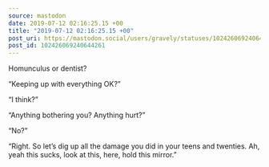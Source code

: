 ```yaml
---
source: mastodon
date: 2019-07-12 02:16:25.15 +00
title: "2019-07-12 02:16:25.15 +00"
post_uri: https://mastodon.social/users/gravely/statuses/102426069240644261
post_id: 102426069240644261
---
```

Homunculus or dentist?

“Keeping up with everything OK?”

“I think?”

“Anything bothering you? Anything hurt?”

“No?”

“Right. So let’s dig up all the damage you did in your teens and twenties. Ah, yeah this sucks, look at this, here, hold this mirror.”


